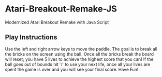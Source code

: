 # Atari-Breakout-Remake-JS
Modernized Atari Breakout Remake with Java Script

## Play Instructions
Use the left and right arrow keys to move the paddle. The goal is to break all the bricks on the screen using the ball. 
Once all the bricks break the board will reset; you have 5 lives to achieve the highest score that you can!
If the ball goes out of bounds hit 'r' to use your next life, once all your lives are spent the game is over and you will see your final score.
Have Fun!
